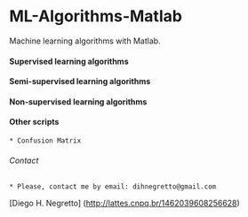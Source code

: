 # ML-Algorithms-Matlab
Machine learning algorithms with Matlab.

#### Supervised learning algorithms



#### Semi-supervised learning algorithms



#### Non-supervised learning algorithms



#### Other scripts 
  	* Confusion Matrix


###### Contact
    * Please, contact me by email: dihnegretto@gmail.com


[Diego H. Negretto] (http://lattes.cnpq.br/1462039608256628)

